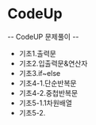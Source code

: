 # CodeUp<br>
-- CodeUP 문제풀이 --<br>
- 기초1.출력문<br>
- 기초2.입출력문&연산자<br>
- 기초3.if~else<br>
- 기초4-1.단순반복문<br>
- 기초4-2.중첩반복문
- 기초5-1.1차원배열
- 기초5-2.
